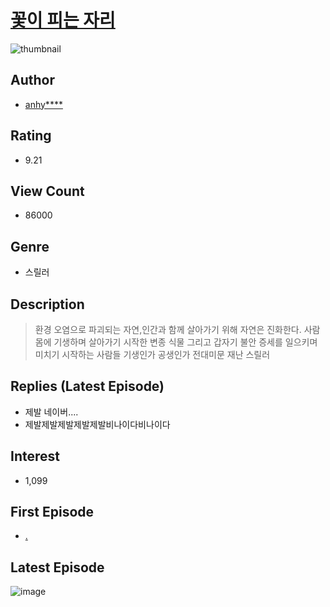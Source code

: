 # [꽃이 피는 자리](https://comic.naver.com/bestChallenge/list?titleId=752341)
![thumbnail](https://image-comic.pstatic.net/user_contents_data/challenge_comic/2021/06/01/329806/thumbnail_202x164746c6a29_dc51_42a1_ab6c_f81ef9c8adb0_00000407.JPEG)

## Author
- [anhy****](https://comic.naver.com/artistTitle?id=329806)

## Rating
- 9.21

## View Count
- 86000

## Genre
- 스릴러

## Description
> 환경 오염으로 파괴되는 자연,인간과 함께 살아가기 위해 자연은 진화한다. 사람 몸에 기생하며 살아가기 시작한 변종 식물 그리고 갑자기 불안 증세를 일으키며 미치기 시작하는 사람들 기생인가 공생인가 전대미문 재난 스릴러

## Replies (Latest Episode)
- 제발 네이버....
- 제발제발제발제발제발비나이다비나이다

## Interest
- 1,099

## First Episode
- [.](https://comic.naver.com/bestChallenge/detail?titleId=752341&no=5)

## Latest Episode
![image](https://image-comic.pstatic.net/user_contents_data/challenge_comic/2023/05/10/329806/upload_3688505691961976370.jpeg)

